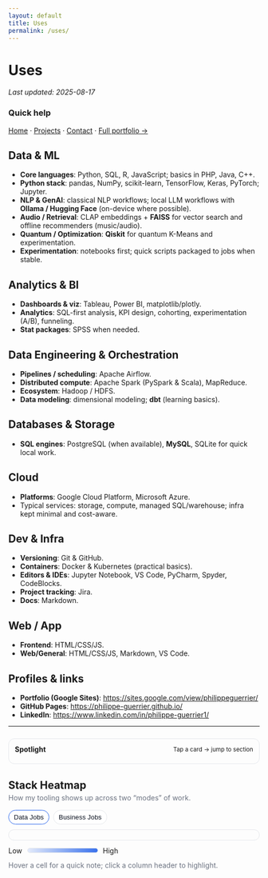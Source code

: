```yaml
---
layout: default
title: Uses
permalink: /uses/
---
```


# Uses
_Last updated: 2025-08-17_

### Quick help
[Home](/) · [Projects](/projects/) · [Contact](/contact/) · [Full portfolio →](https://sites.google.com/view/philippeguerrier/home)


## Data & ML
- **Core languages**: Python, SQL, R, JavaScript; basics in PHP, Java, C++.
- **Python stack**: pandas, NumPy, scikit-learn, TensorFlow, Keras, PyTorch; Jupyter.
- **NLP & GenAI**: classical NLP workflows; local LLM workflows with **Ollama / Hugging Face** (on-device where possible).
- **Audio / Retrieval**: CLAP embeddings + **FAISS** for vector search and offline recommenders (music/audio).
- **Quantum / Optimization**: **Qiskit** for quantum K-Means and experimentation.
- **Experimentation**: notebooks first; quick scripts packaged to jobs when stable.

## Analytics & BI
- **Dashboards & viz**: Tableau, Power BI, matplotlib/plotly.
- **Analytics**: SQL-first analysis, KPI design, cohorting, experimentation (A/B), funneling.
- **Stat packages**: SPSS when needed.

## Data Engineering & Orchestration
- **Pipelines / scheduling**: Apache Airflow.
- **Distributed compute**: Apache Spark (PySpark & Scala), MapReduce.
- **Ecosystem**: Hadoop / HDFS.
- **Data modeling**: dimensional modeling; **dbt** (learning basics).

## Databases & Storage
- **SQL engines**: PostgreSQL (when available), **MySQL**, SQLite for quick local work.

## Cloud
- **Platforms**: Google Cloud Platform, Microsoft Azure.
- Typical services: storage, compute, managed SQL/warehouse; infra kept minimal and cost-aware.

## Dev & Infra
- **Versioning**: Git & GitHub.
- **Containers**: Docker & Kubernetes (practical basics).
- **Editors & IDEs**: Jupyter Notebook, VS Code, PyCharm, Spyder, CodeBlocks.
- **Project tracking**: Jira.
- **Docs**: Markdown.

## Web / App
- **Frontend**: HTML/CSS/JS.
- **Web/General**: HTML/CSS/JS, Markdown, VS Code.

## Profiles & links
- **Portfolio (Google Sites)**: https://sites.google.com/view/philippeguerrier/
- **GitHub Pages**: https://philippe-guerrier.github.io/
- **LinkedIn**: https://www.linkedin.com/in/philippe-guerrier1/

---

<!-- ===== Spotlight 2.0 (Focus Meter + Quick Jump) ===== -->
<section class="spotlight2">
  <div class="sp-head">
    <strong>Spotlight</strong>
    <small>Tap a card → jump to section</small>
  </div>
  <div class="sp-row" id="spRow"></div>
</section>

<style>
/* ---------- Spotlight 2.0 ---------- */
.spotlight2{margin:24px 0 12px; padding:12px; border:1px solid var(--bd,#e5e7eb); border-radius:12px}
html[data-theme="dark"] .spotlight2{border-color:#1f2937}
.sp-head{display:flex;justify-content:space-between;align-items:center;margin-bottom:8px}
.sp-row{display:grid;grid-template-columns:repeat(auto-fit,minmax(180px,1fr));gap:10px}
.sp-card{border:1px solid var(--bd,#e5e7eb);border-radius:12px;padding:10px;cursor:pointer;text-decoration:none;color:inherit;background:var(--bg,#fff);transition:transform .12s ease,border-color .12s ease}
.sp-card:hover{transform:translateY(-1px);border-color:var(--ac,#2563eb)}
.sp-top{display:flex;align-items:center;gap:8px;margin-bottom:6px}
.sp-meter{flex:1;height:6px;border-radius:999px;background:linear-gradient(90deg,#e5e7eb, #cbd5e1)}
html[data-theme="dark"] .sp-card{background:#0f172a;border-color:#1f2937}
html[data-theme="dark"] .sp-meter{background:linear-gradient(90deg,#1f2937,#374151)}
.sp-meter > i{display:block;height:6px;border-radius:999px;background:var(--ac,#2563eb);width:40%}
html[data-theme="dark"] .sp-meter > i{background:#60a5fa}
.sp-links{display:flex;flex-wrap:wrap;gap:6px;margin-top:6px}
.sp-links .chip{font-size:.85rem;border:1px solid var(--bd,#e5e7eb);padding:3px 8px;border-radius:999px;opacity:.9}
</style>

<script>
/* ---------- Spotlight data (edit scores 1–5 and link chips) ---------- */
const SPOTLIGHT = [
  { id:'data--ml',       title:'Data & ML',                  score:5, links:['Python','pandas','scikit-learn','TensorFlow','PyTorch','FAISS','CLAP'] },
  { id:'analytics--bi',  title:'Analytics & BI',             score:4, links:['SQL','Tableau','Power BI','A/B','Cohorts'] },
  { id:'data-eng--orch', title:'Data Eng & Orchestration',   score:4, links:['Airflow','Spark','Hadoop','dbt (basic)'] },
  { id:'db--storage',    title:'Databases & Storage',        score:3, links:['PostgreSQL','MySQL','SQLite'] },
  { id:'cloud',          title:'Cloud',                      score:3, links:['GCP','Azure'] },
  { id:'dev--infra',     title:'Dev & Infra',                score:3, links:['Git','Docker','Kubernetes (basics)'] },
  { id:'web--app',       title:'Web / App',                  score:3, links:['HTML','CSS','JS'] },
  { id:'projects',       title:'Representative projects',    score:4, links:['PulseFlow AI','Scrape-LLM','Sentiment Dashboard'] },
];

(function spotlight(){
  const row = document.getElementById('spRow');
  if(!row) return;
  SPOTLIGHT.forEach(s=>{
    const a = document.createElement('a');
    a.className='sp-card';
    a.href = '#'+s.id; // jump to your existing sections if their ids match
    a.innerHTML = `
      <div class="sp-top"><span>${s.title}</span></div>
      <div class="sp-meter"><i style="width:${(s.score/5)*100}%"></i></div>
      <div class="sp-links">${(s.links||[]).map(t=>`<span class="chip">${t}</span>`).join('')}</div>`;
    row.appendChild(a);
  });
})();
</script>
<!-- ===== /Spotlight 2.0 ===== -->


<!-- ===== Stack Heatmap (responsive, compact fix) ===== -->
<section class="hm">
  <h2>Stack Heatmap</h2>
  <p class="hm-sub">How my tooling shows up across two “modes” of work.</p>

  <div class="hm-tabs">
    <button data-mode="data" class="on" id="hmTabData" aria-pressed="true">Data Jobs</button>
    <button data-mode="biz" id="hmTabBiz" aria-pressed="false">Business Jobs</button>
  </div>

  <div class="hm-grid" id="hmGrid" aria-live="polite">
    <div class="row head" id="hmHead"></div>
    <div class="rows" id="hmBody"></div>
  </div>

  <div class="hm-legend">
    <span>Low</span>
    <span class="bar"><i></i></span>
    <span>High</span>
  </div>
  <p class="hm-tip">Hover a cell for a quick note; click a column header to highlight.</p>
</section>

<style>
/* ---- layout / theme vars ---- */
.hm { --cell: 42px; --gap: 8px; --bd:#e5e7eb; --tx:#0b1220; --muted:#6b7280; --accent:#2563eb; }
html[data-theme="dark"] .hm { --bd:#1f2937; --tx:#e8eef7; --muted:#9aa4b5; --accent:#60a5fa; }

.hm h2 { margin-bottom:.25rem }
.hm-sub { margin:.25rem 0 1rem; color:var(--muted) }

.hm-tabs { display:flex; gap:8px; margin-bottom:10px }
.hm-tabs button{
  padding:6px 10px; border:1px solid var(--bd); border-radius:999px;
  background:#fff; cursor:pointer; color:var(--tx)
}
.hm-tabs .on{ border-color:var(--accent) }
html[data-theme="dark"] .hm-tabs button{ background:#0f172a }

.hm-grid{ 
  overflow:auto; border:1px solid var(--bd); border-radius:12px; padding:10px; 
  background:transparent;
}
.hm-grid .row{ display:grid; gap:var(--gap); grid-template-columns: 200px repeat(var(--cols), var(--cell)); align-items:center; }
.hm-grid .row + .row{ margin-top:var(--gap) }

.hm-grid .cell{
  width:var(--cell); height:var(--cell); border-radius:10px; 
  display:flex; align-items:center; justify-content:center;
  border:1px solid var(--bd); background:transparent; color:var(--tx);
  user-select:none;
}
.hm-grid .y{
  width:auto; justify-content:flex-start; padding:0 6px; border:none; background:transparent; font-weight:600;
}
.hm-grid .x{
  font-weight:600; border:none; background:transparent; width:var(--cell);
  display:flex; align-items:center; justify-content:center; text-align:center;
  overflow:hidden; text-overflow:ellipsis; /* prevent spill before tight mode kicks in */
}
.hm-grid .x .short{ display:none; }
.hm-grid .x .full{ display:block; }

/* compact mode when space is tight */
.hm-grid.tight { --cell:34px; }
.hm-grid.tight .x{ 
  writing-mode:vertical-rl; transform:rotate(180deg); line-height:1;
  padding:6px 4px; font-size:.8rem;
}
.hm-grid.tight .x .full{ display:none; }
.hm-grid.tight .x .short{ display:block; }

/* extra safety: force compact on narrower viewports */
@media (max-width: 1200px){
  .hm-grid{ --cell:34px; }
  .hm-grid .x{ writing-mode:vertical-rl; transform:rotate(180deg); line-height:1; padding:6px 4px; font-size:.8rem; }
  .hm-grid .x .full{ display:none; }
  .hm-grid .x .short{ display:block; }
}

/* column focus */
.hm-grid[data-focus] .rows .cell[data-col],
.hm-grid[data-focus] .head .cell[data-col]{ opacity:.35; }
.hm-grid[data-focus] .rows .cell[data-col="F"],
.hm-grid[data-focus] .head .cell[data-col="F"]{ opacity:1; }

/* legend */
.hm-legend{ display:flex; align-items:center; gap:10px; margin:.75rem 0 }
.hm-legend .bar{ width:140px; height:8px; border-radius:999px; background:linear-gradient(90deg, rgba(37,99,235,.12), rgba(37,99,235,.9)); border:1px solid var(--bd) }

/* tip */
.hm-tip{ color:var(--muted); margin-top:4px }
</style>

<script>
(function(){
  const grid  = document.getElementById('hmGrid');
  const head  = document.getElementById('hmHead');
  const body  = document.getElementById('hmBody');
  const tabData = document.getElementById('hmTabData');
  const tabBiz  = document.getElementById('hmTabBiz');

  // --- tools (short + full for responsive headers) ---
  const HM_TOOLS = [
    { short:'Python',    full:'Python' },
    { short:'SQL',   full:'SQL' },
    { short:'Airflow',  full:'Airflow' },
    { short:'Spark', full:'Spark' },
    { short:'ML',    full:'ML (TF/PT)' },
    { short:'FAISS', full:'FAISS' },
    { short:'BI',    full:'Tableau/BI' },
    { short:'dbt',   full:'dbt' },
    { short:'Qiskit',   full:'Qiskit' },
    { short:'Ollama',   full:'Ollama' }
  ];

  const ROWS = [
    'KPI / metrics',
    'Funnel / Cohorts',
    'Forecast / Planning',
    'Growth Experiments',
    'Decks / Narratives',
    'Ops Intelligence'
  ];

  // matrices: 0..5 intensity (adjust freely)
  const MAT_DATA = [
    [4,5,3,2,4,3,1,1,0,2],
    [4,5,2,2,4,3,2,1,0,2],
    [3,4,2,2,4,2,2,1,0,1],
    [4,5,2,1,4,2,1,1,0,2],
    [3,4,1,1,3,1,2,2,0,0],
    [4,5,2,1,3,1,1,1,0,2]
  ];
  const MAT_BIZ = [
    [3,5,1,0,2,0,4,2,0,0],
    [3,5,1,0,2,0,4,2,0,0],
    [2,4,0,0,2,0,4,2,0,0],
    [2,4,0,0,1,0,3,2,0,0],
    [2,4,0,0,1,0,4,3,0,0],
    [2,5,0,0,1,0,3,2,0,0]
  ];

  const fill = (v) => `rgba(37,99,235,${Math.max(0.12, v/5)})`;

  function render(rows, matrix){
    grid.style.setProperty('--cols', HM_TOOLS.length);

    head.className = 'row head';
    head.innerHTML = `<div class="cell y"></div>` + HM_TOOLS.map((t,i)=>`
      <div class="cell x" data-col="${i+1}" title="${t.full}">
        <span class="full">${t.full}</span>
        <span class="short">${t.short}</span>
      </div>
    `).join('');

    body.innerHTML = rows.map((r,ri)=>`
      <div class="row">
        <div class="cell y">${r}</div>
        ${HM_TOOLS.map((t,ci)=>{
          const v = matrix[ri]?.[ci] ?? 0;
          const note = `${r} × ${t.full}: level ${v}`;
          return `<div class="cell" data-col="${ci+1}" title="${note}" style="background:${v?fill(v):'transparent'}"></div>`;
        }).join('')}
      </div>
    `).join('');

    // click to focus/unfocus a column
    head.querySelectorAll('.x').forEach(el=>{
      el.addEventListener('click', ()=>{
        const col = el.getAttribute('data-col');
        if (grid.dataset.focus === col) {
          delete grid.dataset.focus;
          head.querySelectorAll('.x').forEach(x=>x.removeAttribute('data-col'));
          body.querySelectorAll('.cell[data-col]').forEach(c=>c.setAttribute('data-col', c.getAttribute('data-col').replace('F','')));
          return;
        }
        grid.dataset.focus = col;
        head.querySelectorAll('.x').forEach(x=>x.removeAttribute('data-col'));
        el.setAttribute('data-col','F');
        body.querySelectorAll('.cell[data-col]').forEach(c=>{
          c.setAttribute('data-col', c.getAttribute('data-col').replace('F',''));
          if (c.getAttribute('data-col') === col) c.setAttribute('data-col','F');
        });
      });
    });

    autoTighten();
  }

  // robust compact detection + safety hooks
  function autoTighten(){
    grid.classList.remove('tight');
    requestAnimationFrame(()=>{
      const overGrid = grid.scrollWidth - grid.clientWidth > 2;
      const overHead = head.scrollWidth - grid.clientWidth > 2;
      if (overGrid || overHead) grid.classList.add('tight');
    });
  }
  window.addEventListener('resize', autoTighten);
  if (document.fonts && document.fonts.ready) {
    document.fonts.ready.then(autoTighten);
  } else {
    setTimeout(autoTighten, 0);
  }

  // tabs
  function setMode(m){
    if (m === 'data'){
      tabData.classList.add('on'); tabData.setAttribute('aria-pressed','true');
      tabBiz.classList.remove('on'); tabBiz.setAttribute('aria-pressed','false');
      render(ROWS, MAT_DATA);
    } else {
      tabBiz.classList.add('on'); tabBiz.setAttribute('aria-pressed','true');
      tabData.classList.remove('on'); tabData.setAttribute('aria-pressed','false');
      render(ROWS, MAT_BIZ);
    }
  }
  tabData.addEventListener('click', ()=>setMode('data'));
  tabBiz .addEventListener('click', ()=>setMode('biz'));

  // init
  setMode('data');
})();
</script>
<!-- ===== /Stack Heatmap ===== -->


